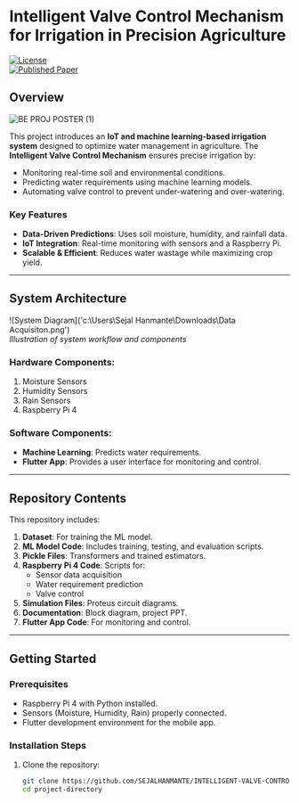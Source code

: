 # Intelligent Valve Control Mechanism for Irrigation in Precision Agriculture  

[![License](https://img.shields.io/badge/license-MIT-green)](LICENSE)  
[![Published Paper](https://img.shields.io/badge/Published%20Paper-Link-blue)](https://doi.org/10.47392/IRJAEH.2024.0379)  

## Overview  

![BE PROJ POSTER (1)](https://github.com/SEJALHANMANTE/INTELLIGENT-VALVE-CONTROL-MECHANISM-FOR-IRRIGATION-IN-PRECISION-AGRICULTURE/assets/120907298/47c073a4-7b01-469e-94e3-5f822310247b)

This project introduces an **IoT and machine learning-based irrigation system** designed to optimize water management in agriculture. The **Intelligent Valve Control Mechanism** ensures precise irrigation by:  
- Monitoring real-time soil and environmental conditions.  
- Predicting water requirements using machine learning models.  
- Automating valve control to prevent under-watering and over-watering.  

### Key Features  
- **Data-Driven Predictions**: Uses soil moisture, humidity, and rainfall data.  
- **IoT Integration**: Real-time monitoring with sensors and a Raspberry Pi.  
- **Scalable & Efficient**: Reduces water wastage while maximizing crop yield.  

---

## System Architecture  

![System Diagram]('c:\Users\Sejal Hanmante\Downloads\Data Acquisiton.png')  
*Illustration of system workflow and components*  

### Hardware Components:  
1. Moisture Sensors  
2. Humidity Sensors  
3. Rain Sensors  
4. Raspberry Pi 4  

### Software Components:  
- **Machine Learning**: Predicts water requirements.  
- **Flutter App**: Provides a user interface for monitoring and control.  

---

## Repository Contents  

This repository includes:  
1. **Dataset**: For training the ML model.  
2. **ML Model Code**: Includes training, testing, and evaluation scripts.  
3. **Pickle Files**: Transformers and trained estimators.  
4. **Raspberry Pi 4 Code**: Scripts for:  
   - Sensor data acquisition  
   - Water requirement prediction  
   - Valve control  
5. **Simulation Files**: Proteus circuit diagrams.  
6. **Documentation**: Block diagram, project PPT.  
7. **Flutter App Code**: For monitoring and control.  

---

## Getting Started  

### Prerequisites  
- Raspberry Pi 4 with Python installed.  
- Sensors (Moisture, Humidity, Rain) properly connected.  
- Flutter development environment for the mobile app.  

### Installation Steps  
1. Clone the repository:  
   ```bash
   git clone https://github.com/SEJALHANMANTE/INTELLIGENT-VALVE-CONTROL-MECHANISM-FOR-IRRIGATION-IN-PRECISION-AGRICULTURE.git
   cd project-directory









